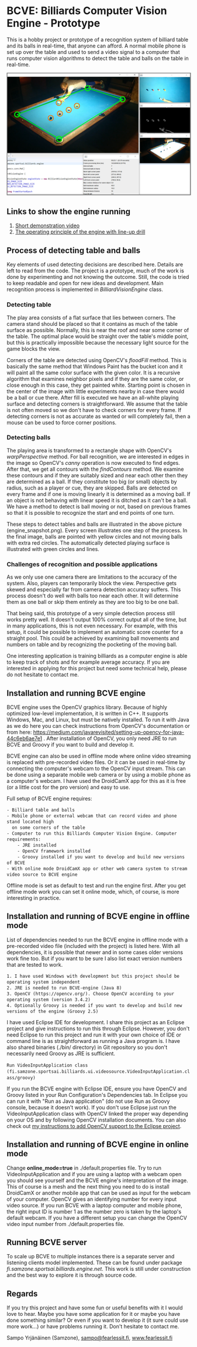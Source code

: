 # BCVE: Billiards Computer Vision Engine - Prototype

This is a hobby project or prototype of a recognition system of billiard table and its balls in real-time, that anyone
can afford. A normal mobile phone is set up over the table and used to send a video signal to a computer that
runs computer vision algorithms to detect the table and balls on the table in real-time. 

![BCVE Engine](engine_snapshot.png)


## Links to show the engine running

1) [Short demonstration video](http://projects.fearlessit.fi/videos/pool_vision_demo.mp4)
2) [The operating principle of the engine with line-up drill](http://projects.fearlessit.fi/videos/billiard_vision_example.mp4)


## Process of detecting table and balls

Key elements of used detecting decisions are described here. Details are left to read from the code. The project
is a prototype, much of the work is done by experimenting and not knowing the outcome. Still, the code is tried to keep 
readable and open for new ideas and development. Main recognition process is implemented in *BilliardVisionEngine*
class.


### Detecting table

The play area consists of a flat surface that lies between corners. The camera stand should be placed so that it contains as
much of the table surface as possible. Normally, this is near the roof and near some corner of the table. The optimal place would be 
straight over the table's middle point, but this is practically impossible because the necessary light source for the game 
blocks the view.

Corners of the table are detected using OpenCV's *floodFill* method. This is basically the same method that Windows Paint
has the bucket icon and it will paint all the same color surface with the given color. It is a recursive algorithm that
examines neighbor pixels and if they are the same color, or close enough in this case, they get painted white. Starting 
point is chosen in the center of the image with little experiments nearby in case there would be a ball or cue there. After
fill is executed we have an all-white playing surface and detecting corners is straightforward. We assume that the table 
is not often moved so we don't have to check corners for every frame. If detecting corners is not as accurate as 
wanted or will completely fail, then a mouse can be used to force corner positions. 



### Detecting balls

The playing area is transformed to a rectangle shape with OpenCV's *warpPerspective* method. For ball recognition, we are
interested in edges in the image so OpenCV's *canny* operation is now executed to find edges. After that, we get all
contours with the *findContours* method. We examine these contours and if they are suitably sized and near each other
then they are determined as a ball. If they constitute too big (or small) objects by radius, such as a player or cue, 
they are skipped. Balls are detected on every frame and if one is moving linearly it is determined as a moving ball.
If an object is not behaving with linear speed it is ditched as it can't be a ball. We have a method to detect is ball
moving or not, based on previous frames so that it is possible to recognize the start and end points of one turn.

These steps to detect tables and balls are illustrated in the above picture (engine_snapshot.png). Every screen illustrates
one step of the process. In the final image, balls are pointed with yellow circles and not moving balls with extra
red circles. The automatically detected playing surface is illustrated with green circles and lines.


### Challenges of recognition and possible applications

As we only use one camera there are limitations to the accuracy of the system. Also, players can temporarily block the view.
Perspective gets skewed and especially far from camera detection accuracy suffers. This process doesn't
do well with balls too near each other. It will determine them as one ball or skip them entirely as they are too
big to be one ball.

That being said, this prototype of a very simple detection process still works pretty well. It doesn't output 100% correct
output all of the time, but in many applications, this is not even necessary. For example, with this setup, it could be
possible to implement an automatic score counter for a straight pool. This could be achieved by examining ball movements
and numbers on table and by recognizing the pocketing of the moving ball.

One interesting application is training billiards as a computer engine is able to keep track of shots and for example
average accuracy. If you are interested in applying for this project but need some technical help, please do not hesitate to
contact me.


## Installation and running BCVE engine

BCVE engine uses the OpenCV graphics library. Because of highly optimized low-level implementation, it is written in C++.
It supports Windows, Mac, and Linux, but must be natively installed. To run it with Java as we do here you can check
instructions from OpenCV's documentation or from here:
https://medium.com/javarevisited/setting-up-opencv-for-java-44c6eb6ae7e1 . After installation of OpenCV, you only
need JRE to run BCVE and Groovy if you want to build and develop it.

BCVE engine can also be used in offline mode where online video streaming is replaced with pre-recorded video files.
Or it can be used in real-time by connecting the computer's webcam to the OpenCV input stream. This can be done using a separate
mobile web camera or by using a mobile phone as a computer's webcam. I have used the DroidCamX app for this as it is free
(or a little cost for the pro version) and easy to use.

Full setup of BCVE engine requires:
	
	- Billiard table and balls
	- Mobile phone or external webcam that can record video and phone stand located high
	  on some corners of the table
	- Computer to run this Billiards Computer Vision Engine. Computer requirements:
		- JRE installed
		- OpenCV framework installed 
		- Groovy installed if you want to develop and build new versions of BCVE
	- With online mode DroidCamX app or other web camera system to stream video source to BCVE engine
	
Offline mode is set as default to test and run the engine first. After you get offline mode work you can set it online
mode, which, of course, is more interesting in practice. 


## Installation and running of BCVE engine in offline mode

List of dependencies needed to run the BCVE engine in offline mode with a pre-recorded video file (included with the project)
is listed here. With all dependencies, it is possible that newer and in some cases older versions work fine too. But if you
want to be sure I also list exact version numbers that are tested to work.

	1. I have used Windows with development but this project should be operating system independent
	2. JRE is needed to run BCVE-engine (Java 8)
	3. OpenCV (https://opencv.org/). Choose OpenCV according to your operating system (version 3.4.2)
	4. Optionally Groovy is needed if you want to develop and build new versions of the engine (Groovy 2.5)

I have used Eclipse IDE for development. I share this project as an Eclipse project and give instructions to run
this through Eclipse. However, you don't need Eclipse to run this project and run it with your own choice of
IDE or command line is as straightforward as running a Java program is. I have also shared binaries (./bin/ directory)
in Git repository so you don't necessarily need Groovy as JRE is sufficient. 


`Run VideoInputApplication class (fi.samzone.sportsai.billiards.ui.videosource.VideoInputApplication.class/groovy)`


If you run the BCVE engine with Eclipse IDE, ensure you have OpenCV and Groovy listed in your Run Configuration's Dependencies
tab. In Eclipse you can run it with "Run as Java application" (do not use Run as Groovy console, because it doesn't work). If
you don't use Eclipse just run the VideoInputApplication class with OpenCV linked the proper way depending on your OS and  by following
OpenCV installation documents. You can also check out
[my instructions to add OpenCV support to the Eclipse project](LinkOpenCvToJavaProject.md).


## Installation and running of BCVE engine in online mode

Change **online_mode=true** in ./default.properties file. Try to run VideoInputApplication and if you are using a laptop with a webcam
open you should see yourself and the BCVE engine's interpretation of the image. This of course is a mesh and the next thing you need to do
is install DroidCamX or another mobile app that can be used as input for the webcam of your computer. OpenCV gives an identifying number
for every input video source. If you run BCVE with a laptop computer and mobile phone, the right input ID is number 1 as the number zero is
taken by the laptop's default webcam. If you have a different setup you can change the OpenCV video input number from ./default.properties file.


## Running BCVE server

To scale up BCVE to multiple instances there is a separate server and listening clients model implemented. These can be found under
package *fi.samzone.sportsai.billiards.engine.net*. This work is still under construction and the best way to explore it is through
source code.


## Regards

If you try this project and have some fun or useful benefits with it I would love to hear. Maybe you have some application for it
or maybe you have done something similar? Or even if you want to develop it (it sure could use more work...) or have problems running it.
Don't hesitate to contact me.


Sampo Yrjänäinen (Samzone),
sampo@fearlessit.fi,
www.fearlessit.fi
